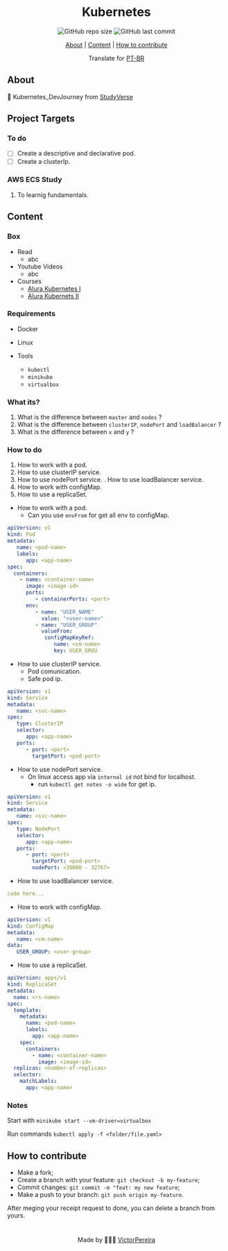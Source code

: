 <h1 align = "center">Kubernetes</h1>

<div align="center">  
   <img alt="GitHub repo size" src="https://img.shields.io/github/repo-size/victorpereiira/Kubernetes_DevJourney">
   <img alt="GitHub last commit" src="https://img.shields.io/github/last-commit/victorpereiira/Kubernetes_DevJourney">
</div>


<p align = "center">
    <a href="#about">About</a>   |
    <a href="#content">Content</a>   |
    <a href="#how-to-contribute">How to contribute</a>   
</p>

<!-- <p align = "center"><img height = '400' src = "https://user-images.githubusercontent.com/64560823/127571876-967811e4-8686-45b2-8140-f35f76dbc58e.gif")
><p>   -->

<div align="center">
    Translate for 
    <a href="./github/readme_pt-br.md">PT-BR</a> 
</div>


## About
🧭 Kubernetes_DevJourney from [StudyVerse](https://github.com/VictorPereiira/StudyVerse)


## Project Targets

### To do

- [ ] Create a descriptive and declarative pod.
- [ ] Create a clusterIp.

### AWS ECS Study

1. To learnig fundamentals.

## Content

### Box

- Read
   - abc
- Youtube Videos
   - abc
- Courses
   - [Alura Kubernetes I](https://www.alura.com.br/curso-online-kubernetes-pods-services-configmap)
   - [Alura Kubernets II](https://cursos.alura.com.br/course/kubernetes-deployments-volumes-escalabilidade)

### Requirements
- Docker
- Linux

- Tools
   - `kubectl`
   - `minikube`
   - `virtualbox`

### What its?

1. What is the difference between `master` and `nodes` ?
2. What is the difference between `clusterIP`, `nodePort` and `loadBalancer` ?
3. What is the difference between `x` and `y` ?
    
### How to do

1. How to work with a pod.
2. How to use clusterIP service.
3. How to use nodePort service.
. How to use loadBalancer service.
5. How to work with configMap.
6. How to use a replicaSet.

- How to work with a pod.
   - Can you use `envFrom` for get all env to configMap.

```yaml
apiVersion: v1
kind: Pod
metadata:
   name: <pod-name>
   labels:
      app: <app-name>
spec:
  containers:
    - name: <container-name>
      image: <image-id>
      ports:
         - containerPorts: <port>
      env:
         - name: "USER_NAME"
           value: "<user-name>"
         - name: "USER_GROUP"
           valueFrom:
            configMapKeyRef: 
               name: <cm-name>
               key: USER_GROU
```

- How to use clusterIP service.
   - Pod comunication.
   - Safe pod ip.

```yaml
apiVersion: v1
kind: Service
metadata:
   name: <svc-name>
spec:
   type: ClusterIP
   selector:
      app: <app-name>
   ports:
      - port: <port>
        targetPort: <pod-port>
```

- How to use nodePort service.
   - On linux access app via `internal id` not bind for localhost.
      - run `kubectl get notes -o wide` for get ip.

```yaml
apiVersion: v1
kind: Service
metadata:
   name: <svc-name>
spec:
   type: NodePort
   selector:
      app: <app-name>
   ports:
      - port: <port>
        targetPort: <pod-port>
        nodePort: <30000 - 32767>
```

- How to use loadBalancer service.

```yaml
code here...
```

- How to work with configMap.

```yaml
apiVersion: v1
kind: ConfigMap
metadata:
   name: <cm-name>
data:
   USER_GROUP: <user-group>
```

- How to use a replicaSet.

```yaml
apiVersion: apps/v1
kind: ReplicaSet
metadata:
  name: <rs-name>
spec:
  template:
    metadata:
      name: <pod-name>
      labels:
        app: <app-name>
    spec:
      containers:
        - name: <container-name>
          image: <image-id>
  replicas: <number-of-replicas>
  selector:
    matchLabels:
      app: <app-name>
```

### Notes

Start with
`minikube start --vm-driver=virtualbox`

Run commands
`kubectl apply -f <folder/file.yaml>`


## How to contribute
- Make a fork;
- Create a branch with your feature: `git checkout -b my-feature`;
- Commit changes: `git commit -m "feat: my new feature`;
- Make a push to your branch: `git push origin my-feature`.
  
<p>After meging your receipt request to done, you can delete a branch from yours.</p>

#
<p align = "center">
    Made by 👨🏾‍💻 
    <a href="https://github.com/VictorPereiira">VictorPereira</a>
</p>


